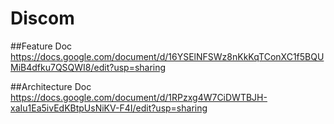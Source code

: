 # Discom

##Feature Doc
https://docs.google.com/document/d/16YSElNFSWz8nKkKqTConXC1f5BQUMiB4dfku7QSQWI8/edit?usp=sharing

##Architecture Doc
https://docs.google.com/document/d/1RPzxg4W7CiDWTBJH-xaIu1Ea5ivEdKBtpUsNiKV-F4I/edit?usp=sharing
